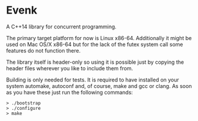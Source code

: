 # Evenk

A C++14 library for concurrent programming.

The primary target platform for now is Linux x86-64. Additionally it might
be used on Mac OS/X x86-64 but for the lack of the futex system call some
features do not function there.

The library itself is header-only so using it is possible just by copying
the header files wherever you like to include them from.

Building is only needed for tests. It is required to have installed on your
system automake, autoconf and, of course, make and gcc or clang. As soon as
you have these just run the following commands:

```
> ./bootstrap
> ./configure
> make
```